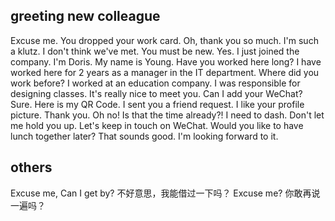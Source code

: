 ## greeting new colleague
Excuse me. You dropped your work card.
Oh, thank you so much. I'm such a klutz.
I don't think we've met. You must be new.
Yes. I just joined the company. I'm Doris.
My name is Young.
Have you worked here long?
I have worked here for 2 years as a manager in the IT department.
Where did you work before?
I worked at an education company.
I was responsible for designing classes.
It's really nice to meet you.
Can I add your WeChat?
Sure.
Here is my QR Code.
I sent you a friend request.
I like your profile picture.
Thank you.
Oh no!
Is that the time already?!
I need to dash.
Don't let me hold you up.
Let's keep in touch on WeChat.
Would you like to have lunch together later?
That sounds good.
I'm looking forward to it.


## others
Excuse me, Can I get by? 不好意思，我能借过一下吗？
Excuse me? 你敢再说一遍吗？
